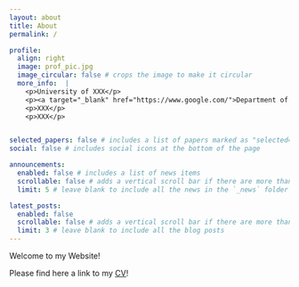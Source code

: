 ```yaml
---
layout: about
title: About
permalink: /

profile:
  align: right
  image: prof_pic.jpg
  image_circular: false # crops the image to make it circular
  more_info:  |
    <p>University of XXX</p>
    <p><a target="_blank" href="https://www.google.com/">Department of XXX</a></p>
    <p>XXX</p>
    <p>XXX</p>


selected_papers: false # includes a list of papers marked as "selected={true}"
social: false # includes social icons at the bottom of the page

announcements:
  enabled: false # includes a list of news items
  scrollable: false # adds a vertical scroll bar if there are more than 3 news items
  limit: 5 # leave blank to include all the news in the `_news` folder

latest_posts:
  enabled: false
  scrollable: false # adds a vertical scroll bar if there are more than 3 new posts items
  limit: 3 # leave blank to include all the blog posts
---
```


Welcome to my Website!

Please find here a link to my [CV](https://lukintest.github.io/assets/pdf/CV.pdf)! 


